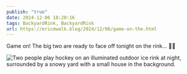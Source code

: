 ```yaml
---
publish: "true"
date: 2024-12-06 18:20:16
tags: BackyardRink, BackyardRink
url: https://ericmwalk.blog/2024/12/06/game-on-the.html
---
```


Game on! The big two are ready to face off tonight on the rink... 🏒🥅

![Two people play hockey on an illuminated outdoor ice rink at night, surrounded by a snowy yard with a small house in the background.](https://ericmwalk.blog/uploads/2024/img-2586-edited.jpeg)